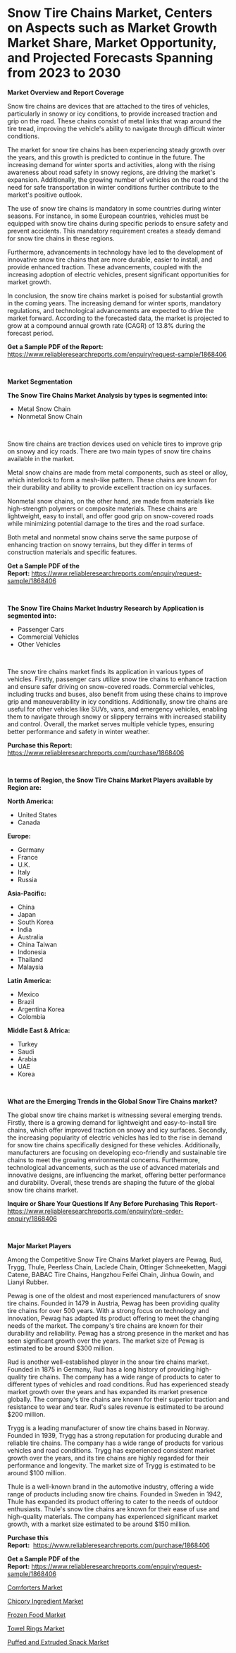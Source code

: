 <p><h1>Snow Tire Chains Market, Centers on Aspects such as Market Growth Market Share, Market Opportunity, and Projected Forecasts Spanning from 2023 to 2030</h1></p><p><strong>Market Overview and Report Coverage</strong></p>
<p><p>Snow tire chains are devices that are attached to the tires of vehicles, particularly in snowy or icy conditions, to provide increased traction and grip on the road. These chains consist of metal links that wrap around the tire tread, improving the vehicle's ability to navigate through difficult winter conditions.</p><p>The market for snow tire chains has been experiencing steady growth over the years, and this growth is predicted to continue in the future. The increasing demand for winter sports and activities, along with the rising awareness about road safety in snowy regions, are driving the market's expansion. Additionally, the growing number of vehicles on the road and the need for safe transportation in winter conditions further contribute to the market's positive outlook.</p><p>The use of snow tire chains is mandatory in some countries during winter seasons. For instance, in some European countries, vehicles must be equipped with snow tire chains during specific periods to ensure safety and prevent accidents. This mandatory requirement creates a steady demand for snow tire chains in these regions.</p><p>Furthermore, advancements in technology have led to the development of innovative snow tire chains that are more durable, easier to install, and provide enhanced traction. These advancements, coupled with the increasing adoption of electric vehicles, present significant opportunities for market growth.</p><p>In conclusion, the snow tire chains market is poised for substantial growth in the coming years. The increasing demand for winter sports, mandatory regulations, and technological advancements are expected to drive the market forward. According to the forecasted data, the market is projected to grow at a compound annual growth rate (CAGR) of 13.8% during the forecast period.</p></p>
<p><strong>Get a Sample PDF of the Report:</strong> <a href="https://www.reliableresearchreports.com/enquiry/request-sample/1868406">https://www.reliableresearchreports.com/enquiry/request-sample/1868406</a></p>
<p>&nbsp;</p>
<p><strong>Market Segmentation</strong></p>
<p><strong>The Snow Tire Chains Market Analysis by types is segmented into:</strong></p>
<p><ul><li>Metal Snow Chain</li><li>Nonmetal Snow Chain</li></ul></p>
<p>&nbsp;</p>
<p><p>Snow tire chains are traction devices used on vehicle tires to improve grip on snowy and icy roads. There are two main types of snow tire chains available in the market. </p><p>Metal snow chains are made from metal components, such as steel or alloy, which interlock to form a mesh-like pattern. These chains are known for their durability and ability to provide excellent traction on icy surfaces.</p><p>Nonmetal snow chains, on the other hand, are made from materials like high-strength polymers or composite materials. These chains are lightweight, easy to install, and offer good grip on snow-covered roads while minimizing potential damage to the tires and the road surface.</p><p>Both metal and nonmetal snow chains serve the same purpose of enhancing traction on snowy terrains, but they differ in terms of construction materials and specific features.</p></p>
<p><strong>Get a Sample PDF of the Report:</strong>&nbsp;<a href="https://www.reliableresearchreports.com/enquiry/request-sample/1868406">https://www.reliableresearchreports.com/enquiry/request-sample/1868406</a></p>
<p>&nbsp;</p>
<p><strong>The Snow Tire Chains Market Industry Research by Application is segmented into:</strong></p>
<p><ul><li>Passenger Cars</li><li>Commercial Vehicles</li><li>Other Vehicles</li></ul></p>
<p>&nbsp;</p>
<p><p>The snow tire chains market finds its application in various types of vehicles. Firstly, passenger cars utilize snow tire chains to enhance traction and ensure safer driving on snow-covered roads. Commercial vehicles, including trucks and buses, also benefit from using these chains to improve grip and maneuverability in icy conditions. Additionally, snow tire chains are useful for other vehicles like SUVs, vans, and emergency vehicles, enabling them to navigate through snowy or slippery terrains with increased stability and control. Overall, the market serves multiple vehicle types, ensuring better performance and safety in winter weather.</p></p>
<p><strong>Purchase this Report:</strong>&nbsp; <a href="https://www.reliableresearchreports.com/purchase/1868406">https://www.reliableresearchreports.com/purchase/1868406</a></p>
<p>&nbsp;</p>
<p><strong>In terms of Region, the Snow Tire Chains Market Players available by Region are:</strong></p>
<p>
    <p> <strong> North America: </strong>
        <ul>
            <li>United States</li>
            <li>Canada</li>
        </ul>
        </p> 
    <p> <strong> Europe: </strong>
        <ul>
            <li>Germany</li>
            <li>France</li>
            <li>U.K.</li>
            <li>Italy</li>
            <li>Russia</li>
        </ul>
        </p> 
    <p> <strong> Asia-Pacific: </strong>
        <ul>
            <li>China</li>
            <li>Japan</li>
            <li>South Korea</li>
            <li>India</li>
            <li>Australia</li>
            <li>China Taiwan</li>
            <li>Indonesia</li>
            <li>Thailand</li>
            <li>Malaysia</li>
        </ul>
        </p> 
    <p> <strong> Latin America: </strong>
        <ul>
            <li>Mexico</li>
            <li>Brazil</li>
            <li>Argentina Korea</li>
            <li>Colombia</li>
        </ul>
        </p> 
    <p> <strong> Middle East & Africa: </strong>
        <ul>
            <li>Turkey</li>
            <li>Saudi</li>
            <li>Arabia</li>
            <li>UAE</li>
            <li>Korea</li>
        </ul>
    </p>
    </p>
<p>&nbsp;</p>
<p><strong>What are the Emerging Trends in the Global Snow Tire Chains market?</strong></p>
<p><p>The global snow tire chains market is witnessing several emerging trends. Firstly, there is a growing demand for lightweight and easy-to-install tire chains, which offer improved traction on snowy and icy surfaces. Secondly, the increasing popularity of electric vehicles has led to the rise in demand for snow tire chains specifically designed for these vehicles. Additionally, manufacturers are focusing on developing eco-friendly and sustainable tire chains to meet the growing environmental concerns. Furthermore, technological advancements, such as the use of advanced materials and innovative designs, are influencing the market, offering better performance and durability. Overall, these trends are shaping the future of the global snow tire chains market.</p></p>
<p><strong>Inquire or Share Your Questions If Any Before Purchasing This Report</strong>- <a href="https://www.reliableresearchreports.com/enquiry/pre-order-enquiry/1868406">https://www.reliableresearchreports.com/enquiry/pre-order-enquiry/1868406</a></p>
<p>&nbsp;</p>
<p><strong>Major Market Players</strong></p>
<p><p>Among the Competitive Snow Tire Chains Market players are Pewag, Rud, Trygg, Thule, Peerless Chain, Laclede Chain, Ottinger Schneeketten, Maggi Catene, BABAC Tire Chains, Hangzhou Feifei Chain, Jinhua Gowin, and Lianyi Rubber. </p><p>Pewag is one of the oldest and most experienced manufacturers of snow tire chains. Founded in 1479 in Austria, Pewag has been providing quality tire chains for over 500 years. With a strong focus on technology and innovation, Pewag has adapted its product offering to meet the changing needs of the market. The company's tire chains are known for their durability and reliability. Pewag has a strong presence in the market and has seen significant growth over the years. The market size of Pewag is estimated to be around $300 million.</p><p>Rud is another well-established player in the snow tire chains market. Founded in 1875 in Germany, Rud has a long history of providing high-quality tire chains. The company has a wide range of products to cater to different types of vehicles and road conditions. Rud has experienced steady market growth over the years and has expanded its market presence globally. The company's tire chains are known for their superior traction and resistance to wear and tear. Rud's sales revenue is estimated to be around $200 million.</p><p>Trygg is a leading manufacturer of snow tire chains based in Norway. Founded in 1939, Trygg has a strong reputation for producing durable and reliable tire chains. The company has a wide range of products for various vehicles and road conditions. Trygg has experienced consistent market growth over the years, and its tire chains are highly regarded for their performance and longevity. The market size of Trygg is estimated to be around $100 million.</p><p>Thule is a well-known brand in the automotive industry, offering a wide range of products including snow tire chains. Founded in Sweden in 1942, Thule has expanded its product offering to cater to the needs of outdoor enthusiasts. Thule's snow tire chains are known for their ease of use and high-quality materials. The company has experienced significant market growth, with a market size estimated to be around $150 million.</p></p>
<p><strong>Purchase this Report:</strong>&nbsp;&nbsp;<a href="https://www.reliableresearchreports.com/purchase/1868406">https://www.reliableresearchreports.com/purchase/1868406</a></p>
<p></p>
<p><strong>Get a Sample PDF of the Report:</strong>&nbsp;<a href="https://www.reliableresearchreports.com/enquiry/request-sample/1868406">https://www.reliableresearchreports.com/enquiry/request-sample/1868406</a></p>
<p><p><a href="https://medium.com/@nelsonhauck/comforters-market-trends-forecast-and-competitive-analysis-to-2030-12e0ebf627e8">Comforters Market</a></p><p><a href="https://www.linkedin.com/pulse/chicory-ingredient-market-size-share-amp-trends-analysis-ufkse/">Chicory Ingredient Market</a></p><p><a href="https://www.linkedin.com/pulse/frozen-food-market-share-amp-new-trends-analysis-report-vxuue/">Frozen Food Market</a></p><p><a href="https://medium.com/@leliajewess/towel-rings-market-the-key-to-successful-business-strategy-forecast-till-2030-4188fa134b7f">Towel Rings Market</a></p><p><a href="https://www.linkedin.com/pulse/puffed-extruded-snack-market-research-report-unlocks-analysis-u2oie/">Puffed and Extruded Snack Market</a></p></p>